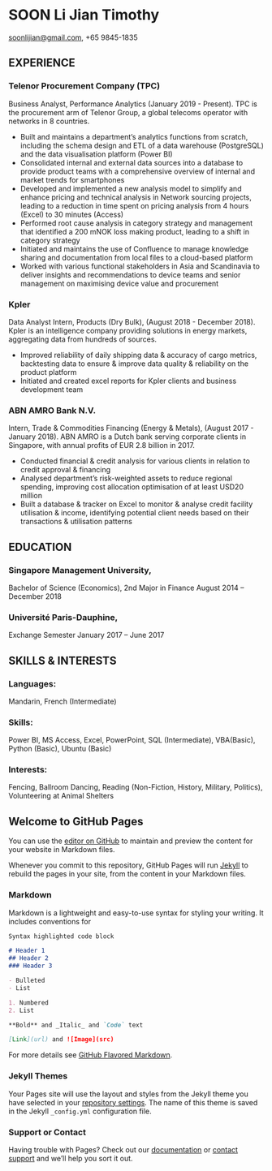# SOON Li Jian Timothy
soonlijian@gmail.com, +65 9845-1835

## EXPERIENCE
### Telenor Procurement Company (TPC)
Business Analyst, Performance Analytics (January 2019 - Present). TPC is the procurement arm of Telenor Group, a global telecoms operator with networks in 8 countries.
- Built and maintains a department’s analytics functions from scratch, including the schema design and ETL of a data warehouse (PostgreSQL) and the data visualisation platform (Power BI)
- Consolidated internal and external data sources into a database to provide product teams with a comprehensive overview of internal and market trends for smartphones
- Developed and implemented a new analysis model to simplify and enhance pricing and technical analysis in Network sourcing projects, leading to a reduction in time spent on pricing analysis from 4 hours (Excel) to 30 minutes (Access)
- Performed root cause analysis in category strategy and management that identified a 200 mNOK loss making product, leading to a shift in category strategy
- Initiated and maintains the use of Confluence to manage knowledge sharing and documentation from local files to a cloud-based platform
- Worked with various functional stakeholders in Asia and Scandinavia to deliver insights and recommendations to device teams and senior management on maximising device value and procurement

### Kpler
Data Analyst Intern, Products (Dry Bulk), (August 2018 - December 2018). Kpler is an intelligence company providing solutions in energy markets, aggregating data from hundreds of sources.
-  Improved reliability of daily shipping data & accuracy of cargo metrics, backtesting data to ensure & improve data quality & reliability on the product platform
- Initiated and created excel reports for Kpler clients and business development team

### ABN AMRO Bank N.V.
Intern, Trade & Commodities Financing (Energy & Metals), (August 2017 - January 2018). ABN AMRO is a Dutch bank serving corporate clients in Singapore, with annual profits of EUR 2.8 billion in 2017.
-  Conducted financial & credit analysis for various clients in relation to credit approval & financing
-  Analysed department’s risk-weighted assets to reduce regional spending, improving cost allocation optimisation of at least USD20 million
-  Built a database & tracker on Excel to monitor & analyse credit facility utilisation & income, identifying potential client needs based on their transactions & utilisation patterns

## EDUCATION
### Singapore Management University,
Bachelor of Science (Economics), 2nd Major in Finance
August 2014 – December 2018

### Université Paris-Dauphine,
Exchange Semester
January 2017 – June 2017

## SKILLS & INTERESTS
### Languages: 
Mandarin, French (Intermediate)
### Skills: 
Power BI, MS Access, Excel, PowerPoint, SQL (Intermediate), VBA(Basic), Python (Basic), Ubuntu (Basic)
### Interests: 
Fencing, Ballroom Dancing, Reading (Non-Fiction, History, Military, Politics), Volunteering at Animal Shelters



## Welcome to GitHub Pages

You can use the [editor on GitHub](https://github.com/Benoblak/timothysoon.com/edit/master/README.md) to maintain and preview the content for your website in Markdown files.

Whenever you commit to this repository, GitHub Pages will run [Jekyll](https://jekyllrb.com/) to rebuild the pages in your site, from the content in your Markdown files.

### Markdown

Markdown is a lightweight and easy-to-use syntax for styling your writing. It includes conventions for

```markdown
Syntax highlighted code block

# Header 1
## Header 2
### Header 3

- Bulleted
- List

1. Numbered
2. List

**Bold** and _Italic_ and `Code` text

[Link](url) and ![Image](src)
```

For more details see [GitHub Flavored Markdown](https://guides.github.com/features/mastering-markdown/).

### Jekyll Themes

Your Pages site will use the layout and styles from the Jekyll theme you have selected in your [repository settings](https://github.com/Benoblak/timothysoon.com/settings). The name of this theme is saved in the Jekyll `_config.yml` configuration file.

### Support or Contact

Having trouble with Pages? Check out our [documentation](https://help.github.com/categories/github-pages-basics/) or [contact support](https://github.com/contact) and we’ll help you sort it out.
